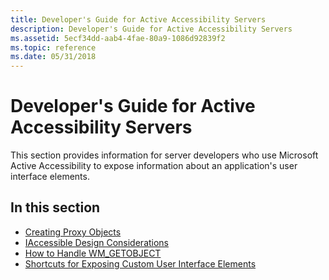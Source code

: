 ```yaml
---
title: Developer's Guide for Active Accessibility Servers
description: Developer's Guide for Active Accessibility Servers
ms.assetid: 5ecf34dd-aab4-4fae-80a9-1086d92839f2
ms.topic: reference
ms.date: 05/31/2018
---
```


# Developer's Guide for Active Accessibility Servers

This section provides information for server developers who use Microsoft Active Accessibility to expose information about an application's user interface elements.

## In this section

-   [Creating Proxy Objects](creating-proxy-objects.md)
-   [IAccessible Design Considerations](iaccessible-design-considerations.md)
-   [How to Handle WM\_GETOBJECT](how-to-handle-wm-getobject.md)
-   [Shortcuts for Exposing Custom User Interface Elements](shortcuts-for-exposing-custom-user-interface-elements.md)

 

 




